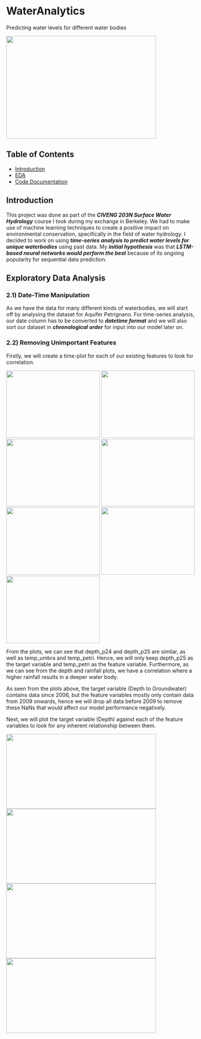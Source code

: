 # WaterAnalytics
Predicting water levels for different water bodies

<img src='https://user-images.githubusercontent.com/77097236/176115195-c28c5ffa-0c2c-4111-8728-0f46bfbb3466.jpg' width='400' height='275'>

## Table of Contents
* [Introduction](#introduction)
* [EDA](#exploratory-data-analysis)
* [Code Documentation](#code-documentation)

## Introduction
This project was done as part of the **_CIVENG 203N Surface Water Hydrology_** course I took during my exchange in Berkeley. We had to make use of machine learning techniques to create a positive impact on environmental conservation, specifically in the field of water hydrology. I decided to work on using **_time-series analysis to predict water levels for unique waterbodies_** using past data.
My **_initial hypothesis_** was that **_LSTM-based neural networks would perform the best_** because of its ongoing popularity for sequential data prediction.

## Exploratory Data Analysis
### 2.1) Date-Time Manipulation
As we have the data for many different kinds of waterbodies, we will start off by analysing the dataset for Aquifer Petrignano. For time-series analysis, our date column has to be converted to **_datetime format_** and we will also sort our dataset in **_chronological order_** for input into our model later on.

### 2.2) Removing Unimportant Features
Firstly, we will create a time-plot for each of our existing features to look for correlation.
<p align="left">
  <img src='https://user-images.githubusercontent.com/77097236/176351087-8201d80e-26f7-4fbd-82c7-88894d895ab9.png' width='250' height='180'>
  <img src='https://user-images.githubusercontent.com/77097236/176351097-0423b1b7-1718-43a3-ada0-f2fc5e84107e.png' width='250' height='180'>
  <img src='https://user-images.githubusercontent.com/77097236/176351108-0ea70059-76fb-4104-b34d-c3b9196afccc.png' width='250' height='180'>
  <img src='https://user-images.githubusercontent.com/77097236/176351110-19e7d298-8485-42e7-a5f9-32c6cf7aab48.png' width='250' height='180'>
  <img src='https://user-images.githubusercontent.com/77097236/176351115-03e8dda2-c0cc-4976-b7aa-8825820bb41f.png' width='250' height='180'>
  <img src='https://user-images.githubusercontent.com/77097236/176351120-be627a3d-3509-437f-936c-b334f52a1581.png' width='250' height='180'>
  <img src='https://user-images.githubusercontent.com/77097236/176351125-a25a5ba8-cb9a-462a-a027-84d71560eb21.png' width='250' height='180'>
</p>

From the plots, we can see that depth_p24 and depth_p25 are similar, as well as temp_umbra and temp_petri. Hence, we will only keep depth_p25 as the target variable and temp_petri as the feature variable. Furthermore, as we can see from the depth and rainfall plots, we have a correlation where a higher rainfall results in a deeper water body. 

As seen from the plots above, the target variable (Depth to Groundwater) contains data since 2006, but the feature variables mostly only contain data from 2009 onwards, hence we will drop all data before 2009 to remove these NaNs that would affect our model performance negatively.

Next, we will plot the target variable (Depth) against each of the feature variables to look for any inherent relationship between them.
<p align="left">
  <img src='https://user-images.githubusercontent.com/77097236/176352275-0e71bd67-aafd-4981-bdeb-0453a84c2282.png' width='400' height='200'>
  <img src='https://user-images.githubusercontent.com/77097236/176352282-2c3a92f7-e576-4622-aea3-94169f2bcc57.png' width='400' height='200'>
  <img src='https://user-images.githubusercontent.com/77097236/176352298-dcf0ee6e-c95a-407f-ba1a-5eb59ab573e8.png' width='400' height='200'>
  <img src='https://user-images.githubusercontent.com/77097236/176352311-49dec674-de91-475d-80de-f904e48bacda.png' width='400' height='200'>
</p>

